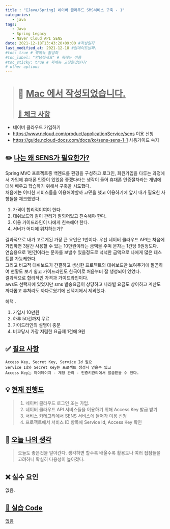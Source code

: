 ```yaml
---
title : "[Java/Spring] 네이버 클라우드 SMS서비스 구축 - 1"
categories:
   - java
tags:
   - Java
   - Spring Legacy
   - Naver Cloud API SENS
date: 2021-12-18T13:43:20+09:00 #작성일자
last_modified_at: 2021-12-18 #업데이트날짜.
#toc: true # 퀵메뉴 활성화
#toc_label: "안녕하세요" # 퀵메뉴 이름
#toc_sticky: true # 퀵메뉴 고정할것인지?
# other options
---
```


 > # 📜 <u>Mac 에서 작성되었습니다.</u> 
 > ## <u>📌 체크 사항</u> 
 * 네이버 클라우드 가입하기
 * https://www.ncloud.com/product/applicationService/sens 이용 신청
 * https://guide.ncloud-docs.com/docs/ko/sens-sens-1-1 사용가이드 숙지
 
## ✏️ <u>나는 왜 SENS가 필요한가? </u>
Spring MVC 프로젝트중 백엔드를 환경을 구성하고 로그인, 회원가입을 다루는 과정에서 
가입에 휴대폰 인증이 있었음 좋겠다라는 생각이 들어 휴대폰 인증절차라는 개념에 대해 배우고 학습하기 위해서 구축을 시도했다.    
처음에는 어떠한 서비스들을 이용해야할까 고민을 했고 이용하기에 앞서 내가 필요한 사항들을 체크했었다.  
1. 가격이 합리적이여야 한다.  
2.  대쉬보드와 같이 관리가 잘되어있고 친숙해야 한다.  
3. 이용 가이드라인이 나에게 친숙해야 한다.  
4. 서버가 어디에 위치하는가?

결과적으로 내가 고르게된 가장 큰 요인은 1번이다. 우선 네이버 클라우드 API는 처음에 가입하면
3달간 사용할 수 있는 10만원이라는 금액을 주며 문자는 1건당 9원정도다.  
연습용으로 1만건이라는 문자를 보낼수 있을정도로 넉넉한 금액으로 나에게 많은 테스트를 가능케한다.  
그리고 비교적 대쉬보드가 간결하고 생성한 프로젝트의 대쉬보드만 보여주기에 깔끔하여
현황도 보기 쉽고 가이드라인도 한국어로 처음부터 잘 생성되어 있었다.  
결과적으로 합리적인 가격과 가이드라인이다.  
aws도 선택지에 있었지만 sms 발송요금이 상당하고 나라별 요금도 상이하고 계산도 까다롭고 후처리도 까다로웠기에 선택지에서 제외했다.  

혜택 .  
1. 가입시 10만원  
2. 하루 50건까지 무료  
3. 가이드라인의 설명이 충분  
4. 비교당시 가장 저렴한 요금제 1건에 9원


## ✅ <u>필요 사항</u>
	Access Key, Secret Key, Service Id 필요
	Service Id와 Secret Key는 프로젝트 생성시 얻을수 있고
	Access Key는 마이페이지 - 계정 관리 - 인증키관리에서 발급받을 수 있다.

## 💡 <u>현재 진행도</u> 
> 1. 네이버 클라우드 로그인 또는 가입.
> 2. 네이버 클라우드 API 서비스들을 이용하기 위해 Access Key 발급 받기  
> 3. 서비스 카테고리에서 SENS 서비스에 들어가 이용 신청
> 4. 프로젝트에서 서비스 ID 항목에 Service Id, Access Key 확인

## 💭 <u>오늘 나의 생각</u>
> 오늘도 좋은것을 알아간다. 생각하면 할수록 배울수록 활용도나 여러 접점들을 고려하니 확실히 다용성이 높아졌다.
  
## ❌ 실수 요인
없음.

## <u>📖 <u>실습 Code</u>
없음